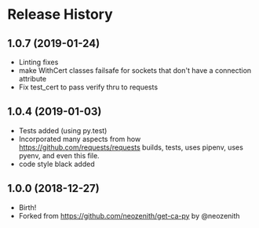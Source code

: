 Release History
===============

1.0.7 (2019-01-24)
------------------

- Linting fixes
- make WithCert classes failsafe for sockets that don't have a connection attribute
- Fix test_cert to pass verify thru to requests

1.0.4 (2019-01-03)
------------------

- Tests added (using py.test)
- Incorporated many aspects from how https://github.com/requests/requests builds, tests, uses pipenv, uses pyenv, and
  even this file.
- code style black added

1.0.0 (2018-12-27)
------------------

- Birth!
- Forked from https://github.com/neozenith/get-ca-py by @neozenith
